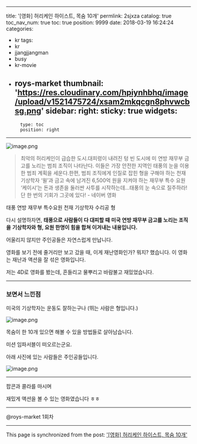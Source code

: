 
---
title: '[영화] 허리케인 하이스트, 목숨 10개'
permlink: 2sjxza
catalog: true
toc_nav_num: true
toc: true
position: 9999
date: 2018-03-19 16:24:24
categories:
- kr
tags:
- kr
- jjangjjangman
- busy
- kr-movie
- roys-market
thumbnail: 'https://res.cloudinary.com/hpiynhbhq/image/upload/v1521475724/xsam2mkqcgn8phvwcbsg.png'
sidebar:
    right:
        sticky: true
widgets:
    -
        type: toc
        position: right
---


![image.png](https://res.cloudinary.com/hpiynhbhq/image/upload/v1521475724/xsam2mkqcgn8phvwcbsg.png)

> 최악의 허리케인이 급습한 도시.대피령이 내려진 텅 빈 도시에 미 연방 재무부 금고를 노리는 범죄 조직이 나타난다. 이들은 가장 안전한 지역인 태풍의 눈을 이용한 범죄 계획을 세운다.한편, 범죄 조직에게 인질로 잡힌 형을 구해야 하는 천재 기상학자 ‘윌’과 금고 속에 남겨진 6,500억 원을 지켜야 하는 재무부 특수 요원 ‘케이시’는 돈과 생존을 둘러싼 사투를 시작하는데…태풍의 눈 속으로 질주하라!단 한 번의 기회가 그곳에 있다! - 네이버 영화

태풍
연방 재무부
특수요원
천재 기상학자
수리공 형

다시 설명하자면, 
**태풍으로 사람들이 다 대피할 때**
**미국 연방 재무부 금고를 노리는 조직을**
**기상학자와 형, 요원 한명이 힘을 합쳐 이겨내는 내용입니다.**

어울리지 않지만
주인공들은 자연스럽게 만납니다.

영화를 보기 전에 줄거리만 보고 갔을 때, 
이게 재난영화인가? 뭐지? 했습니다.
이 영화는 재난과 액션을 잘 섞은 영화입니다.

저는 4D로 영화를 봤는데, 
흔들리고 물뿌리고 바람불고 재밌었습니다.

---

### 보면서 느낀점

미국의 기상학자는 운동도 잘하는구나 (뛰는 사람은 형입니다.)

![image.png](https://res.cloudinary.com/hpiynhbhq/image/upload/v1521476460/lzf2ihvn8wzvvaa07awc.png)

목숨이 한 10개 있으면 해볼 수 있을 방법들로 살아남습니다.

미션 임파서블이 떠오르는군요.

아래 사진에 있는 사람들은 주인공들입니다.

![image.png](https://res.cloudinary.com/hpiynhbhq/image/upload/v1521476571/iiig3utr9xxflqmfmo28.png)

---

팝콘과 콜라를 마시며

재밌게 액션을 볼 수 있는 영화였습니다 ㅎㅎ

---

@roys-market 1회차

- - -

This page is synchronized from the post: ['[영화] 허리케인 하이스트, 목숨 10개'](https://steemit.com/@jacobyu/2sjxza)
